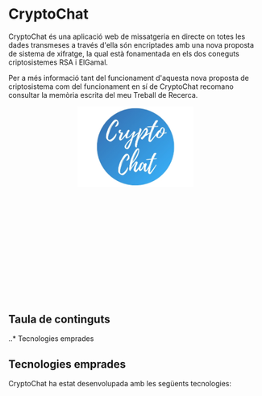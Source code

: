 
# CryptoChat
CryptoChat és una aplicació web de missatgeria en directe on totes les dades transmeses a través d'ella són encriptades amb una nova proposta de sistema de xifratge, la qual està fonamentada en els dos coneguts criptosistemes RSA i ElGamal. 

Per a més informació tant del funcionament d'aquesta nova proposta de criptosistema com del funcionament en sí de CryptoChat recomano consultar la memòria escrita del meu Treball de Recerca.

<div align="center">
  <img width="230" src="https://github.com/martibatista03/CryptoChat/blob/master/public/imatges/logo_cryptochat.jpg" alt="CryptoChat"/>
</div>

<div style="padding:100px"> &nbsp </div>

## Taula de continguts
..* Tecnologies emprades

## Tecnologies emprades
CryptoChat ha estat desenvolupada amb les següents tecnologies:

